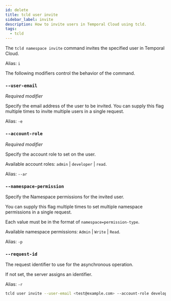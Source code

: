 ```yaml
---
id: delete
title: tcld user invite
sidebar_label: invite
description: How to invite users in Temporal Cloud using tcld.
tags:
  - tcld
---
```


The `tcld namespace invite` command invites the specified user in Temporal Cloud.

Alias: `i`

The following modifiers control the behavior of the command.

### `--user-email`

_Required modifier_

Specify the email address of the user to be invited. You can supply this flag multiple times to invite multiple users in a single request.

Alias: `-e`

### `--account-role`

_Required modifier_

Specify the account role to set on the user.

Available account roles: `admin` | `developer` | `read`.

Alias: `--ar`


### `--namespace-permission`

Specify the Namespace permissions for the invited user.

You can supply this flag multiple times to set multiple namespace permissions in a single request.

Each value must be in the format of `namespace=permission-type`.

Available namespace permissions: `Admin` | `Write` | `Read`.

Alias: `-p`

### `--request-id`

The request identifier to use for the asynchronous operation.

If not set, the server assigns an identifier.

Alias: `-r`

```bash
tcld user invite --user-email <test@example.com> --account-role developer --namespace-permission ns1=Admin --namespace-permission ns2=Write --request-id <123456>
```

